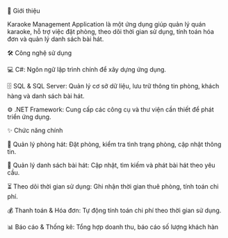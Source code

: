 🎯 Giới thiệu

Karaoke Management Application là một ứng dụng giúp quản lý quán karaoke, hỗ trợ việc đặt phòng, theo dõi thời gian sử dụng, tính toán hóa đơn và quản lý danh sách bài hát.

🛠 Công nghệ sử dụng

💻 C#: Ngôn ngữ lập trình chính để xây dựng ứng dụng.

  🗄 SQL & SQL Server: Quản lý cơ sở dữ liệu, lưu trữ thông tin phòng, khách hàng và danh sách bài hát.

  ⚙ .NET Framework: Cung cấp các công cụ và thư viện cần thiết để phát triển ứng dụng.

✨ Chức năng chính

  📌 Quản lý phòng hát: Đặt phòng, kiểm tra tình trạng phòng, cập nhật thông tin.

  🎵 Quản lý danh sách bài hát: Cập nhật, tìm kiếm và phát bài hát theo yêu cầu.

  ⏳ Theo dõi thời gian sử dụng: Ghi nhận thời gian thuê phòng, tính toán chi phí.

  💰 Thanh toán & Hóa đơn: Tự động tính toán chi phí theo thời gian sử dụng.

  📊 Báo cáo & Thống kê: Tổng hợp doanh thu, báo cáo số lượng khách hàn
